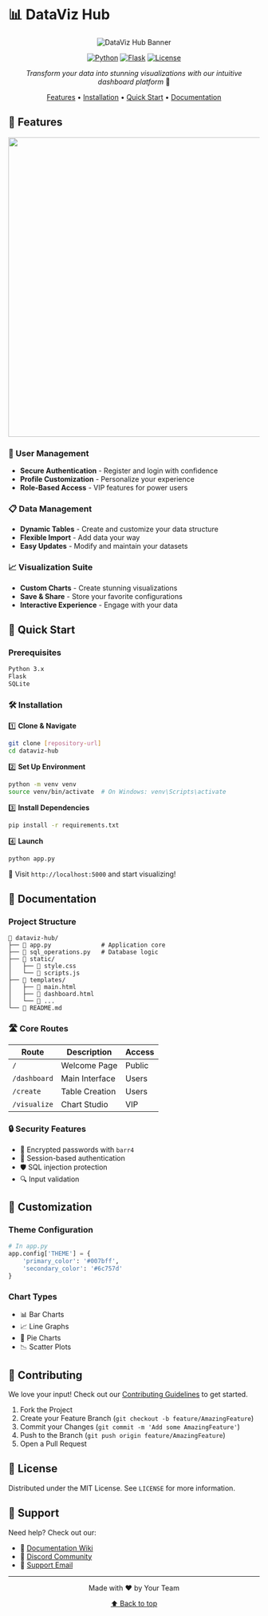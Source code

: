 # 📊 DataViz Hub

<div align="center">

![DataViz Hub Banner](https://cdn.discordapp.com/attachments/1285671564960075786/1285687915170762772/image.png?ex=6755f72d&is=6754a5ad&hm=c87e63b2be82d556bd61fcebd38ebc7d925b36ec53fddd8fcd1436eb636f110b)

[![Python](https://img.shields.io/badge/Python-3.x-blue.svg)](https://www.python.org/)
[![Flask](https://img.shields.io/badge/Flask-Latest-green.svg)](https://flask.palletsprojects.com/)
[![License](https://img.shields.io/badge/License-MIT-yellow.svg)](LICENSE)

*Transform your data into stunning visualizations with our intuitive dashboard platform* 🚀

[Features](#-features) • [Installation](#-installation) • [Quick Start](#-quick-start) • [Documentation](#-documentation)

</div>

## 🌟 Features

<div align="center">
<img src="https://cdn.discordapp.com/attachments/1285671564960075786/1285687338982309979/image.png?ex=6755f6a4&is=6754a524&hm=e600d7df337aedad849659d57c83983a6e6a76021446bf34eed5c6807f6f5cbf" width="600px" />
</div>

### 🔐 User Management
- **Secure Authentication** - Register and login with confidence
- **Profile Customization** - Personalize your experience
- **Role-Based Access** - VIP features for power users

### 📋 Data Management
- **Dynamic Tables** - Create and customize your data structure
- **Flexible Import** - Add data your way
- **Easy Updates** - Modify and maintain your datasets

### 📈 Visualization Suite
- **Custom Charts** - Create stunning visualizations
- **Save & Share** - Store your favorite configurations
- **Interactive Experience** - Engage with your data

## 🚀 Quick Start

### Prerequisites

```bash
Python 3.x
Flask
SQLite
```

### 🛠 Installation

1️⃣ **Clone & Navigate**
```bash
git clone [repository-url]
cd dataviz-hub
```

2️⃣ **Set Up Environment**
```bash
python -m venv venv
source venv/bin/activate  # On Windows: venv\Scripts\activate
```

3️⃣ **Install Dependencies**
```bash
pip install -r requirements.txt
```

4️⃣ **Launch**
```bash
python app.py
```

🎉 Visit `http://localhost:5000` and start visualizing!

## 📘 Documentation

### Project Structure
```
📁 dataviz-hub/
├── 📄 app.py              # Application core
├── 📄 sql_operations.py   # Database logic
├── 📁 static/            
│   ├── 📄 style.css
│   └── 📄 scripts.js
├── 📁 templates/          
│   ├── 📄 main.html
│   ├── 📄 dashboard.html
│   └── 📄 ...
└── 📄 README.md
```

### 🛣 Core Routes

| Route | Description | Access |
|-------|-------------|--------|
| `/` | Welcome Page | Public |
| `/dashboard` | Main Interface | Users |
| `/create` | Table Creation | Users |
| `/visualize` | Chart Studio | VIP |

### 🔒 Security Features

- 🔐 Encrypted passwords with `barr4`
- 🚦 Session-based authentication
- 🛡️ SQL injection protection
- 🔍 Input validation

## 🎨 Customization

### Theme Configuration
```python
# In app.py
app.config['THEME'] = {
    'primary_color': '#007bff',
    'secondary_color': '#6c757d'
}
```

### Chart Types
- 📊 Bar Charts
- 📈 Line Graphs
- 🥧 Pie Charts
- 📉 Scatter Plots

## 🤝 Contributing

We love your input! Check out our [Contributing Guidelines](CONTRIBUTING.md) to get started.

1. Fork the Project
2. Create your Feature Branch (`git checkout -b feature/AmazingFeature`)
3. Commit your Changes (`git commit -m 'Add some AmazingFeature'`)
4. Push to the Branch (`git push origin feature/AmazingFeature`)
5. Open a Pull Request

## 📜 License

Distributed under the MIT License. See `LICENSE` for more information.

## 💫 Support

Need help? Check out our:
- 📖 [Documentation Wiki](wiki)
- 💬 [Discord Community](discord)
- 📧 [Support Email](mailto:support@example.com)

---

<div align="center">

Made with ❤️ by Your Team

[⬆ Back to top](#-dataviz-hub)

</div>
